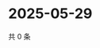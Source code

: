 # 2025-05-29

共 0 条

<!-- BEGIN ZHIHUQUESTIONS -->
<!-- 最后更新时间 Thu May 29 2025 18:12:49 GMT+0800 (China Standard Time) -->

<!-- END ZHIHUQUESTIONS -->
